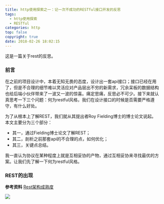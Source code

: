 ```yaml
---
title: http使用探索之一：记一次不成功的RESTful接口开发的反思
tags:
  - http使用探索
  - RESTful
categories: http
top: false
copyright: true
date: 2018-02-26 18:02:15
---
```

这是一篇关于rest的反思。
<!--more-->
### 前言
在之前的项目设计中，本着无知无畏的态度，设计出一套api接口；接口已经在用了，但是不合理的细节难以灵活应对产品层出不穷的新需求，冗余呆板的数据结构也给后端小伙伴带来了一波又一波的惊喜。痛定思痛，反思必不可少。接下来就认真思考一下三个问题：何为restful风格，我们在设计接口的时候是否需要严格遵守，有什么好处。

为了从根本上了解REST，我们就从其提出者Roy Fielding博士的博士论文说起。本文主要分为三个部分：
* 其一，通过Fielding博士论文了解REST；
* 其二，剖析之前那套api的不合理的点，如何优化；
* 其三，关键点总结。

我一直认为协议在某种程度上就是互相妥协的产物，通过互相妥协来寻找最优的方案。让我们先了解一下何为restful风格。
### REST的出现

**参考资料**
[Rest架构成熟度](https://blog.csdn.net/tpriwwq/article/details/46617993)

![](http://oankigr4l.bkt.clouddn.com/wexin.png)